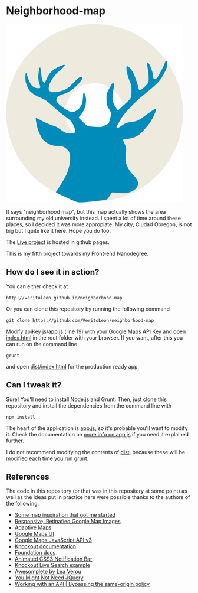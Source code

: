 # Neighborhood-map
<img src="img/logo.png" alt="">

It says "neighborhood map", but this map actually shows the area surrounding my old university instead. I spent a lot of time around these places, so I decided it was more appropiate. My city, Ciudad Obregon, is not big but I quite like it here. Hope you do too.

The [Live project](http://veritoleon.github.io/neighborhood-map/) is hosted in github pages.

This is my fifth project towards my Front-end Nanodegree.

How do I see it in action?
-------------------------------------
You can either check it at
```
http://veritoleon.github.io/neighborhood-map
```

Or you can clone this repository by running the following command
```
git clone https://github.com/VeritoLeon/neighborhood-map
```
Modify apiKey [js/app.js](js/app.js) (line 19) with your [Google Maps API Key](https://developers.google.com/maps/documentation/javascript/tutorial#api_key) and open [index.html](index.html) in the root folder with your browser.
If you want, after this you can run on the command line
```
grunt
```
and open [dist/index.html](dist/index.html) for the production ready app.

Can I tweak it?
-------------------------------------
Sure! You'll need to install [Node.js](https://nodejs.org) and [Grunt](http://gruntjs.com/getting-started). Then, just clone this repository and install the dependencies from the command line with 
```
npm install
```
The heart of the application is [app.js](js/app.js), so it's probable you'll want to modify it. Check the documentation on [more info on app.js](js/AppJsInfo.md) if you need it explained further.

I do not recommend modifying the contents of [dist](dist), because these will be modified each time you run grunt.

References
-------------------------------------
The code in this repository (or that was in this repository at some point) as well as the ideas put in practice here were possible thanks to the authors of the following:
* [Some map inspiration that got me started](http://codepen.io/digsublime/pen/vERPxW)
* [Responsive, Retinafied Google Map Images](http://webdesigntutsplus.s3.amazonaws.com/tuts/365_google_maps/demo/index.html)
* [Adaptive Maps](http://bradfrost.com/blog/post/adaptive-maps/)
* [Google Maps UI](https://maps.google.com/maps)
* [Google Maps JavaScript API v3](https://developers.google.com/maps/documentation/javascript/tutorial)
* [Knockout documentation](http://knockoutjs.com/documentation/introduction.html)
* [Foundation docs](http://foundation.zurb.com/docs)
* [Animated CSS3 Notification Bar](http://martinivanov.net/2013/12/20/animated-css3-notification-bar/)
* [Knockout Live Search example](https://gist.github.com/hinchley/5973926)
* [Awesomplete by Lea Verou](http://leaverou.github.io/awesomplete/)
* [You Might Not Need JQuery](http://youmightnotneedjquery.com/)
* [Working with an API | Bypassing the same-origin policy](http://jsandjq.tumblr.com/post/100002927594/working-with-an-api-bypassing-the-same-origin)
